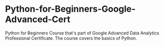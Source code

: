 # Python-for-Beginners-Google-Advanced-Cert
Python for Beginners Course that's part of Google Advanced Data Analytics Professional Certificate. The course covers the basics of Python.
